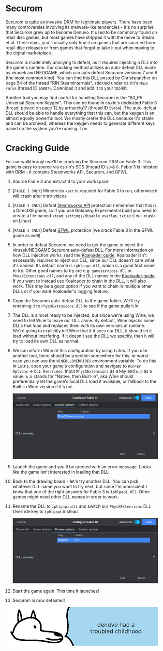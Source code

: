 # **Securom**

Securom is quite an invasive DRM for legitimate players. There have been many controversies involving its malware-like tendencies - it's no surprise that Securom grew up to become Denuvo. It used to be commonly found on retail disc games, but most games have stripped it with the move to Steam et al. These days, you'll usually only find it on games that are sourced from retail disc releases or from games that forgot to take it out when moving to the digital marketplace.

Securom is moderately annoying to defeat, as it requires injecting a DLL into the game's runtime. Our cracking method utilizes an auto-defeat DLL made by virusek and NEOGAME, which can auto defeat Securom versions 7 and 8 (the most common kind). You can find this DLL posted by Christsnatcher on page 54 of the thread "RIN SteamInternals", stickied under cs.rin's `Main Forum` (thread ID `65887`). Download it and add it to your toolkit.

Another tool you may find useful for handling Securom is the "80_PA Universal Securom Keygen". This can be found in cs.rin's dedicated Fable 3 thread, posted on page 12 by arthurclg17 (thread ID `59454`). The auto-defeat DLL should be able to handle everything that this can, but the keygen is an almost equally powerful tool. We mostly prefer the DLL because it's stable and can be archived, whereas the keygen needs to generate different keys based on the system you're running it on.

# Cracking Guide

For our walkthrough we'll be cracking the Securom DRM on Fable 3. This game is easy to source via cs.rin's SCS (thread ID `93457`). Fable 3 is infested with DRM - it contains Steamworks API, Securom, and GFWL.

1. Source Fable 3 and extract it to your workspace

2. [`FABLE 3 ONLY`] Winetricks `xact` is required for Fable 3 to run, otherwise it will crash after intro videos

3. [`FABLE 3 ONLY`] Defeat [Steamworks API](../Steamworks-API/defeating_steamworks.md) protection (remember that this is a DirectX9 game, so if you use Goldberg Experimental build you need to create a file named `steam_settings/disable_overlay.txt` or it will crash on Linux)

4. [`FABLE 3 ONLY`] Defeat [GFWL](../GFWL/defeating_gfwl.md) protection (we crack Fable 3 in the GFWL guide as well)

5. In order to defeat Securom, we need to get the game to inject the virusek/NEOGAME Securom auto-defeat DLL. For more information on how DLL injection works, read the [Koaloader guide](../../Tools/Koaloader/koaloader.md). Koaloader isn't necessarily required to inject our DLL, since our DLL doesn't care what it's named.  Its default name is `iphlpapi.dll`, which is a good first name to try. Other good names to try are e.g. `gameservices.dll` or `PhysXExtensions.dll`, and any of the DLL names in the [Koaloader guide](../../Tools/Koaloader/koaloader.md). If you want to instead use Koaloader to chain in the DLL, it will also work. This may be a good option if you want to chain in multiple other DLLs or if you want Koaloader's logging feature.

6. Copy the Securom auto-defeat DLL to the game folder. We'll try renaming it to `PhysXExtensions.dll` to see if the game pulls it in.

7. The DLL is almost ready to be injected, but since we're using Wine, we need to tell Wine to leave our DLL alone. By default, Wine hijacks some DLLs that load and replaces them with its own versions at runtime. We're going to explicitly tell Wine that if it sees our DLL, it should let it load without interfering. If it doesn't see the DLL we specify, then it will try to load its own DLL as normal.

8. We can inform Wine of this configuration by using Lutris. If you use another tool, there should be a section somewhere for this, or worst-case you can use the `WINEDLLOVERRIDES` environment variable. To do this in Lutris, open your game's configuration and navigate to `Runner Options` -> `DLL Overrides`. Input `PhysXExtensions` as a key and `n,b` as a value. `n,b` stands for "Native, then Built-in", aka Wine should preferentially let the game's local DLL load if available, or fallback to the Built-in Wine version if it's not.

    ![Fable 3 PhysXExtensions DLL Override](images/Fable3-PhysXExtensions-Override.png "PhysXExtensions DLL override")

9. Launch the game and you'll be greeted with an error message. Looks like the game isn't interested in loading that DLL.

10. Back to the drawing board - let's try another DLL. You can pick whatever DLL name you want to try next, but since I'm omniscient I know that one of the right answers for Fable 3 is `iphlpapi.dll`. Other games might need other DLL names in order to work.

11. Rename the DLL to `iphlpapi.dll` and switch our `PhysXExtensions` DLL Override key to `iphlpapi` instead.

    ![Fable 3 PhysXExtensions DLL Override](images/Fable3-iphlpapi-Override.png "iphlpapi DLL override")

12. Start the game again. This time it launches!

13. Securom is now defeated!

![wise yote used to be troubled pup too](images/securom.png "wise yote used to be a troubled pup too")